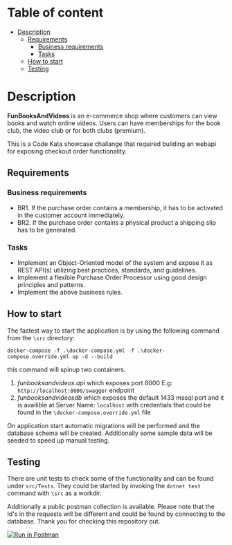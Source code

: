 # Table of content

- [Description](#funbooksandvideos)
  * [Requirements](#requirements)
    + [Business requirements](#business-requirements)
    + [Tasks](#tasks)
  * [How to start](#how-to-start)
  * [Testing](#testing)

# Description
**FunBooksAndVideos** is an e-commerce shop where customers can view books and watch online videos. Users 
can have memberships for the book club, the video club or for both clubs (premium).

This is a Code Kata showcase challange that required building an webapi for exposing checkout order functionality.

## Requirements

### Business requirements
- BR1. If the purchase order contains a membership, it has to be activated in the customer account immediately.
- BR2. If the purchase order contains a physical product a shipping slip has to be generated.
### Tasks
- Implement an Object-Oriented model of the system and expose it as REST API(s) utilizing best practices, standards, and guidelines.
- Implement a flexible Purchase Order Processor using good design principles and patterns.
- Implement the above business rules.

## How to start
The fastest way to start the application is by using the following command from the `\src` directory:

`docker-compose -f .\docker-compose.yml -f .\docker-compose.override.yml up -d --build`

this command will spinup two containers.

1. *funbooksandvideos.api* which exposes port 8000 E.g: `http://localhost:8000/swagger` endpoint
2. *funbooksandvideosdb* which exposes the default 1433 mssql port and it is availible at Server Name: `localhost` with credentials that could be found in the `\docker-compose.override.yml` file

On application start automatic migrations will be performed and the database schema will be created. Additionally some sample data will be seeded to speed up manual testing.

## Testing

There are unit tests to check some of the functionality and can be found under `src/Tests`. They could be started by invoking the `dotnet test` command with `\src` as a workdir.

Additionally a public postman collection is available. Please note that the Id's in the requests will be different and could be found by connecting to the database. Thank you for checking this repository out.

[![Run in Postman](https://run.pstmn.io/button.svg)](https://app.getpostman.com/run-collection/169519-8d0b6663-6657-46f9-bb45-5f3d92488d6b?action=collection%2Ffork&collection-url=entityId%3D169519-8d0b6663-6657-46f9-bb45-5f3d92488d6b%26entityType%3Dcollection%26workspaceId%3Da46fbfa1-09b8-4b21-954e-1cba418f7706)
